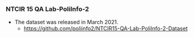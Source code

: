 ### NTCIR 15 QA Lab-PoliInfo-2 

- The dataset was released in March 2021.
  -  https://github.com/poliinfo2/NTCIR15-QA-Lab-PoliInfo-2-Dataset 

<!--
**poliinfo2/poliinfo2** is a ✨ _special_ ✨ repository because its `README.md` (this file) appears on your GitHub profile.

Here are some ideas to get you started:

- 🔭 I’m currently working on ...
- 🌱 I’m currently learning ...
- 👯 I’m looking to collaborate on ...
- 🤔 I’m looking for help with ...
- 💬 Ask me about ...
- 📫 How to reach me: ...
- 😄 Pronouns: ...
- ⚡ Fun fact: ...
-->



